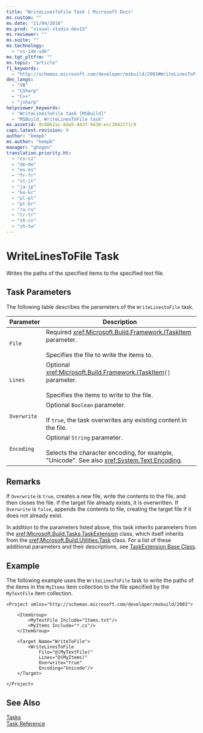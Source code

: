 ```yaml
---
title: "WriteLinesToFile Task | Microsoft Docs"
ms.custom: ""
ms.date: "11/04/2016"
ms.prod: "visual-studio-dev15"
ms.reviewer: ""
ms.suite: ""
ms.technology: 
  - "vs-ide-sdk"
ms.tgt_pltfrm: ""
ms.topic: "article"
f1_keywords: 
  - "http://schemas.microsoft.com/developer/msbuild/2003#WriteLinesToFile"
dev_langs: 
  - "VB"
  - "CSharp"
  - "C++"
  - "jsharp"
helpviewer_keywords: 
  - "WriteLinesToFile task [MSBuild]"
  - "MSBuild, WriteLinesToFile task"
ms.assetid: 9c8862ac-8da5-4437-9430-ecc30421f1c9
caps.latest.revision: 9
author: "kempb"
ms.author: "kempb"
manager: "ghogen"
translation.priority.ht: 
  - "cs-cz"
  - "de-de"
  - "es-es"
  - "fr-fr"
  - "it-it"
  - "ja-jp"
  - "ko-kr"
  - "pl-pl"
  - "pt-br"
  - "ru-ru"
  - "tr-tr"
  - "zh-cn"
  - "zh-tw"
---
```

# WriteLinesToFile Task
Writes the paths of the specified items to the specified text file.  
  
## Task Parameters  
 The following table describes the parameters of the `WriteLinestoFile` task.  
  
|Parameter|Description|  
|---------------|-----------------|  
|`File`|Required <xref:Microsoft.Build.Framework.ITaskItem> parameter.<br /><br /> Specifies the file to write the items to.|  
|`Lines`|Optional <xref:Microsoft.Build.Framework.ITaskItem>`[]` parameter.<br /><br /> Specifies the items to write to the file.|  
|`Overwrite`|Optional `Boolean` parameter.<br /><br /> If `true`, the task overwrites any existing content in the file.|  
|`Encoding`|Optional `String` parameter.<br /><br /> Selects the character encoding, for example, "Unicode".  See also <xref:System.Text.Encoding>.|  
  
## Remarks  
 If `Overwrite` is `true`, creates a new file, write the contents to the file, and then closes the file. If the target file already exists, it is overwritten. If `Overwrite` is `false`, appends the contents to file, creating the target file if it does not already exist.  
  
 In addition to the parameters listed above, this task inherits parameters from the <xref:Microsoft.Build.Tasks.TaskExtension> class, which itself inherits from the <xref:Microsoft.Build.Utilities.Task> class. For a list of these additional parameters and their descriptions, see [TaskExtension Base Class](../msbuild/taskextension-base-class.md).  
  
## Example  
 The following example uses the `WriteLinesToFile` task to write the paths of the items in the `MyItems` item collection to the file specified by the `MyTextFile` item collection.  
  
```  
<Project xmlns="http://schemas.microsoft.com/developer/msbuild/2003">  
  
    <ItemGroup>  
        <MyTextFile Include="Items.txt"/>  
        <MyItems Include="*.cs"/>  
    </ItemGroup>  
  
    <Target Name="WriteToFile">  
        <WriteLinesToFile  
            File="@(MyTextFile)"  
            Lines="@(MyItems)"  
            Overwrite="true"  
            Encoding="Unicode"/>  
    </Target>  
  
</Project>  
```  
  
## See Also  
 [Tasks](../msbuild/msbuild-tasks.md)   
 [Task Reference](../msbuild/msbuild-task-reference.md)